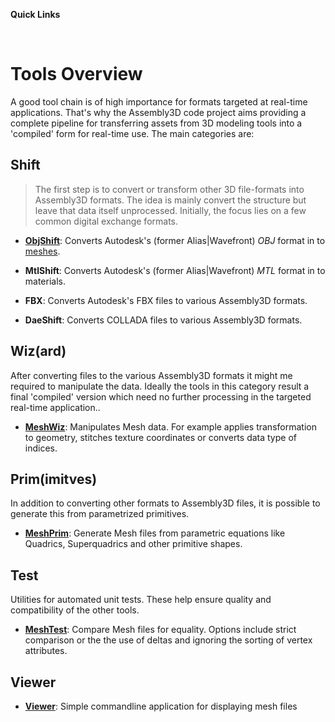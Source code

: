 **Quick Links**

<br />

# Tools Overview #

A good tool chain is of high importance for formats targeted at real-time applications. That's why the Assembly3D code project aims providing a complete pipeline for transferring assets from 3D modeling tools into a 'compiled' form for real-time use. The main categories are:

## Shift ##
> The first step is to convert or transform other 3D file-formats into Assembly3D formats. The idea is mainly convert the structure but leave that data itself unprocessed. Initially, the focus lies on a few common digital exchange formats.

  * **[ObjShift](ObjShift.md)**: Converts Autodesk's (former Alias|Wavefront) _OBJ_ format in to [meshes](Mesh.md).

  * **MtlShift**: Converts Autodesk's (former Alias|Wavefront) _MTL_ format in to materials.

  * **FBX**: Converts Autodesk's FBX files to various Assembly3D formats.

  * **DaeShift**: Converts COLLADA files to various Assembly3D formats.


## Wiz(ard) ##

After converting files to the various Assembly3D formats it might me required to manipulate the data. Ideally the tools in this category result a final 'compiled' version which need no further processing in the targeted real-time application..

  * **[MeshWiz](MeshWiz.md)**: Manipulates Mesh data. For example applies transformation to geometry, stitches texture coordinates or converts data type of indices.

## Prim(imitves) ##

In addition to converting other formats to Assembly3D files, it is possible to generate this from parametrized primitives.

  * **[MeshPrim](MeshPrim.md)**: Generate Mesh files from parametric equations like Quadrics, Superquadrics and other primitive shapes.


## Test ##

Utilities for automated unit tests. These help ensure quality and compatibility of the other tools.

  * **[MeshTest](MeshTest.md)**: Compare Mesh files for equality. Options include strict comparison or the the use of deltas and ignoring the sorting of vertex  attributes.

## Viewer ##

  * **[Viewer](Viewer.md)**: Simple commandline application for displaying mesh files